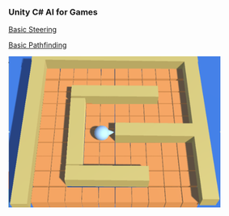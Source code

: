 ### Unity C# AI for Games

[Basic Steering](https://www.youtube.com/watch?v=girlmIxtDv0)

[Basic Pathfinding](https://www.youtube.com/watch?v=-g244wiC2K8)


<img height="300" src="https://github.com/drwiner/UnityAI4Games/blob/master/boid_tile_world.jpg" alt="Boid" />
